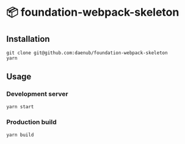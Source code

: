 # 📦 foundation-webpack-skeleton

## Installation

```
git clone git@github.com:daenub/foundation-webpack-skeleton
yarn
```

## Usage

### Development server

```bash
yarn start
```

### Production build

```bash
yarn build
```
